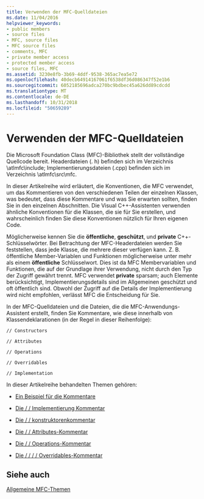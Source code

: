```yaml
---
title: Verwenden der MFC-Quelldateien
ms.date: 11/04/2016
helpviewer_keywords:
- public members
- source files
- MFC, source files
- MFC source files
- comments, MFC
- private member access
- protected member access
- source files, MFC
ms.assetid: 3230e8fb-3b69-4ddf-9538-365ac7ea5e72
ms.openlocfilehash: 40decb64914167061f6538df36d086347f52e1b6
ms.sourcegitcommit: 6052185696adca270bc9bdbec45a626dd89cdcdd
ms.translationtype: MT
ms.contentlocale: de-DE
ms.lasthandoff: 10/31/2018
ms.locfileid: "50659289"
---
```

# <a name="using-the-mfc-source-files"></a>Verwenden der MFC-Quelldateien

Die Microsoft Foundation Class (MFC)-Bibliothek stellt der vollständige Quellcode bereit. Headerdateien (. h) befinden sich im Verzeichnis \atlmfc\include; Implementierungsdateien (.cpp) befinden sich im Verzeichnis \atlmfc\src\mfc.

In dieser Artikelreihe wird erläutert, die Konventionen, die MFC verwendet, um das Kommentieren von den verschiedenen Teilen der einzelnen Klassen, was bedeutet, dass diese Kommentare und was Sie erwarten sollten, finden Sie in den einzelnen Abschnitten. Die Visual C++-Assistenten verwenden ähnliche Konventionen für die Klassen, die sie für Sie erstellen, und wahrscheinlich finden Sie diese Konventionen nützlich für Ihren eigenen Code.

Möglicherweise kennen Sie die **öffentliche**, **geschützt**, und **private** C++-Schlüsselwörter. Bei Betrachtung der MFC-Headerdateien werden Sie feststellen, dass jede Klasse, die mehrere dieser verfügen kann. Z. B. öffentliche Member-Variablen und Funktionen möglicherweise unter mehr als einem **öffentliche** Schlüsselwort. Dies ist da MFC Membervariablen und Funktionen, die auf der Grundlage ihrer Verwendung, nicht durch den Typ der Zugriff gewährt trennt. MFC verwendet **private** sparsam; auch Elemente berücksichtigt, Implementierungsdetails sind im Allgemeinen geschützt und oft öffentlich sind. Obwohl der Zugriff auf die Details der Implementierung wird nicht empfohlen, verlässt MFC die Entscheidung für Sie.

In der MFC-Quelldateien und die Dateien, die die MFC-Anwendungs-Assistent erstellt, finden Sie Kommentare, wie diese innerhalb von Klassendeklarationen (in der Regel in dieser Reihenfolge):

`// Constructors`

`// Attributes`

`// Operations`

`// Overridables`

`// Implementation`

In dieser Artikelreihe behandelten Themen gehören:

- [Ein Beispiel für die Kommentare](../mfc/an-example-of-the-comments.md)

- [Die / / Implementierung Kommentar](../mfc/decrement-implementation-comment.md)

- [Die / / konstruktorenkommentar](../mfc/decrement-constructors-comment.md)

- [Die / / Attributes-Kommentar](../mfc/decrement-attributes-comment.md)

- [Die / / Operations-Kommentar](../mfc/decrement-operations-comment.md)

- [Die / / / / Overridables-Kommentar](../mfc/decrement-overridables-comment.md)

## <a name="see-also"></a>Siehe auch

[Allgemeine MFC-Themen](../mfc/general-mfc-topics.md)

